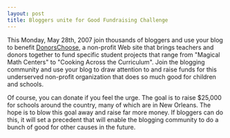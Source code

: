 ```yaml
---
layout: post
title: Bloggers unite for Good Fundraising Challenge
---
```


This Monday, May 28th, 2007 join thousands of bloggers and use your blog to benefit <a href="http://www.donorschoose.org/donors/viewChallenge.html?id=16793">DonorsChoose</a>, a non-profit Web site that brings teachers and donors together to fund specific student projects that range from "Magical Math Centers" to "Cooking Across the Curriculum". Join the blogging community and use your blog to draw attention to and raise funds for this underserved non-profit organization that does so much good for children and schools. 

Of course, you can donate if you feel the urge. The goal is to raise $25,000 for schools around the country, many of which are in New Orleans. The hope is to blow this goal away and raise far more money. If bloggers can do this, it will set a precedent that will enable the blogging community to do a bunch of good for other causes in the future.